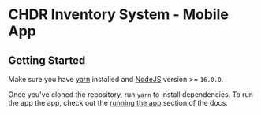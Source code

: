 # CHDR Inventory System - Mobile App

## Getting Started

Make sure you have [yarn](https://classic.yarnpkg.com/lang/en/docs/install/#mac-stable) installed and [NodeJS](https://nodejs.org/en/) version >= `16.0.0`.

Once you've cloned the repository, run `yarn` to install dependencies. To run the app the app, check out the [running the app](./docs/running-the-app.md) section of the docs.
